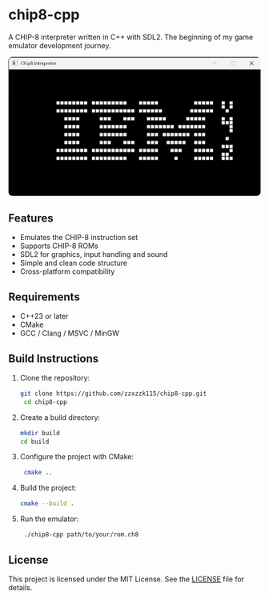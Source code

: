 # chip8-cpp

A CHIP-8 interpreter written in C++ with SDL2. The beginning of my game emulator development journey.

<p align="center"><img src="media/ibm_logo_showcase.png"></p>

## Features

- Emulates the CHIP-8 instruction set
- Supports CHIP-8 ROMs
- SDL2 for graphics, input handling and sound
- Simple and clean code structure
- Cross-platform compatibility

## Requirements

- C++23 or later
- CMake
- GCC / Clang / MSVC / MinGW

## Build Instructions

1. Clone the repository:
   ```bash
   git clone https://github.com/zzxzzk115/chip8-cpp.git
    cd chip8-cpp
    ```

2. Create a build directory:
   ```bash
   mkdir build
   cd build
   ```
3. Configure the project with CMake:
   ```bash
    cmake ..
    ```
4. Build the project:
   ```bash
   cmake --build .
   ```
5. Run the emulator:
   ```bash
    ./chip8-cpp path/to/your/rom.ch8
    ```

## License

This project is licensed under the MIT License. See the [LICENSE](LICENSE) file for details.